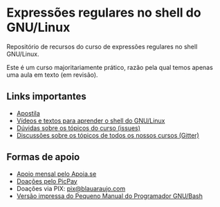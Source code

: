# Expressões regulares no shell do GNU/Linux

Repositório de recursos do curso de expressões regulares no shell GNU/Linux.

Este é um curso majoritariamente prático, razão pela qual temos apenas uma aula em texto (em revisão).

## Links importantes

* [Apostila](aulas/aula-01.md)
* [Vídeos e textos para aprender o shell do GNU/Linux](https://codeberg.org/blau_araujo/para-aprender-shell)
* [Dúvidas sobre os tópicos do curso (issues)](https://codeberg.org/blau_araujo/regex-shell/issues)
* [Discussões sobre os tópicos de todos os nossos cursos (Gitter)](https://gitter.im/blau_araujo/community)


## Formas de apoio

* [Apoio mensal pelo Apoia.se](https://apoia.se/debxpcursos)
* [Doações pelo PicPay](https://app.picpay.com/user/blauaraujo)
* Doações via PIX: pix@blauaraujo.com
* [Versão impressa do Pequeno Manual do Programador GNU/Bash](https://blauaraujo.com/2022/02/17/versao-impressa-do-pequeno-manual-do-programador-gnu-bash/)